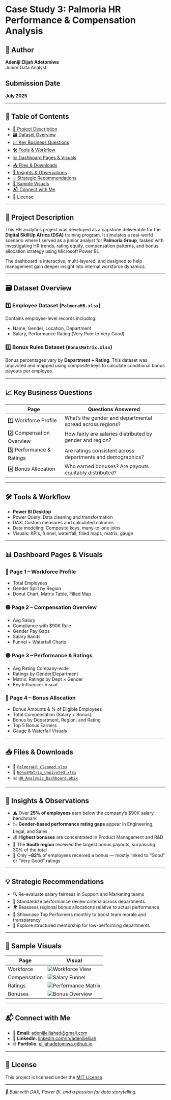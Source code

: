 # Case Study 3: Palmoria HR Performance & Compensation Analysis

## 👤 Author  
**Adeniji Elijah Adetomiwa**  
Junior Data Analyst

## Submission Date  
**July 2025**

---

## 📌 Table of Contents
- [📄 Project Description](#project-description)
- [🗃️ Dataset Overview](#dataset-overview)
- [📈 Key Business Questions](#key-business-questions)
- [🛠️ Tools & Workflow](#tools--workflow)
- [📊 Dashboard Pages & Visuals](#dashboard-pages--visuals)
- [📥 Files & Downloads](#sample-files--downloads)
- [🧠 Insights & Observations](#insights--observations)
- [💡 Strategic Recommendations](#strategic-recommendations)
- [📸 Sample Visuals](#sample-visuals)
- [📬 Connect with Me](#connect-with-me)
- [📄 License](#license)

---

## 📄 Project Description

This HR analytics project was developed as a capstone deliverable for the **Digital SkillUp Africa (DSA)** training program. It simulates a real-world scenario where I served as a junior analyst for **Palmoria Group**, tasked with investigating HR trends, rating equity, compensation patterns, and bonus allocation strategy using Microsoft Power BI.

The dashboard is interactive, multi-layered, and designed to help management gain deeper insight into internal workforce dynamics.

---

## 🗃️ Dataset Overview

### 1️⃣ **Employee Dataset (`PalmoraHR.xlsx`)**
Contains employee-level records including:
- Name, Gender, Location, Department
- Salary, Performance Rating (Very Poor to Very Good)

### 2️⃣ **Bonus Rules Dataset (`BonusMatrix.xlsx`)**
Bonus percentages vary by **Department + Rating**.
This dataset was unpivoted and mapped using composite keys to calculate conditional bonus payouts per employee.

---

## 📈 Key Business Questions

| Page | Questions Answered |
|------|--------------------|
| 1️⃣ Workforce Profile | What’s the gender and departmental spread across regions? |
| 2️⃣ Compensation Overview | How fairly are salaries distributed by gender and region? |
| 3️⃣ Performance & Ratings | Are ratings consistent across departments and demographics? |
| 4️⃣ Bonus Allocation | Who earned bonuses? Are payouts equitably distributed? |

---

## 🛠️ Tools & Workflow

- **Power BI Desktop**  
- Power Query: Data cleaning and transformation  
- DAX: Custom measures and calculated columns  
- Data modeling: Composite keys, many-to-one joins  
- Visuals: KPIs, funnel, waterfall, filled maps, matrix, gauge

---

## 📊 Dashboard Pages & Visuals

### 🔵 Page 1 – Workforce Profile
- Total Employees
- Gender Split by Region
- Donut Chart, Matrix Table, Filled Map

### 🟡 Page 2 – Compensation Overview
- Avg Salary
- Compliance with $90K Rule
- Gender Pay Gaps
- Salary Bands
- Funnel + Waterfall Charts

### 🟣 Page 3 – Performance & Ratings
- Avg Rating Company-wide
- Ratings by Gender/Department
- Matrix: Ratings by Dept × Gender
- Key Influencer Visual

### 🔴 Page 4 – Bonus Allocation
- Bonus Amounts & % of Eligible Employees
- Total Compensation (Salary + Bonus)
- Bonus by Department, Region, and Rating
- Top 5 Bonus Earners
- Gauge & Waterfall Visuals

---

## 📥 Files & Downloads

- 📁 [`PalmoraHR_Cleaned.xlsx`](datasets/PalmoraHR_Cleaned.xlsx)  
- 📁 [`BonusMatrix_Unpivoted.xlsx`](datasets/BonusMatrix_Unpivoted.xlsx)  
- 📊 [`HR_Analysis_Dashboard.pbix`](files/HR_Analysis_Dashboard.pbix)

---

## 🧠 Insights & Observations

- ⚠️ Over **25% of employees** earn below the company’s $90K salary benchmark
- 📉 **Gender-based performance rating gaps** appear in Engineering, Legal, and Sales
- 💰 **Highest bonuses** are concentrated in Product Management and R&D
- 📍 The **South region** received the largest bonus payouts, surpassing 30% of the total
- 🧮 Only **~82%** of employees received a bonus — mostly linked to “Good” or “Very Good” ratings

---

## 💡 Strategic Recommendations

- 🔍 Re-evaluate salary fairness in Support and Marketing teams
- 📏 Standardize performance review criteria across departments
- 🌍 Reassess regional bonus allocations relative to actual performance
- 🎯 Showcase Top Performers monthly to boost team morale and transparency
- 💼 Explore structured mentorship for low-performing departments

---

## 📸 Sample Visuals

| Page | Visual |
|------|--------|
| Workforce | ![Workforce View](images/workforce-profile.png) |
| Compensation | ![Salary Funnel](images/salary-compliance.png) |
| Ratings | ![Performance Matrix](images/performance-matrix.png) |
| Bonuses | ![Bonus Overview](images/bonus-summary.png) |

---

## 📬 Connect with Me

- 📧 **Email**: [adenijielijahad@gmail.com](mailto:adenijielijahad@gmail.com)  
- 💼 **LinkedIn**: [linkedin.com/in/adenijielijah](https://linkedin.com/in/adenijielijah)  
- 🌐 **Portfolio**: [elijahadetomiwa.github.io](https://elijahadetomiwa.github.io)

---

## 📄 License

This project is licensed under the [MIT License](LICENSE).

---

_🧠 Built with DAX, Power BI, and a passion for data storytelling._


